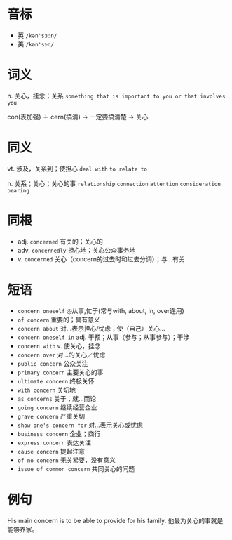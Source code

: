 # 音标

- 英 `/kən'sɜːn/`
- 美 `/kən'sɝn/`

# 词义

n. 关心，挂念；关系
`something that is important to you or that involves you`



con(表加强) ＋ cern(搞清) → 一定要搞清楚 → 关心

# 同义

vt. 涉及，关系到；使担心
`deal with` `to relate to`

n. 关系；关心；关心的事
`relationship` `connection` `attention` `consideration` `bearing`

# 同根

- adj. `concerned` 有关的；关心的
- adv. `concernedly` 担心地；关心公众事务地
- v. `concerned` 关心（concern的过去时和过去分词）；与…有关

# 短语

- `concern oneself` ◎从事,忙于(常与with, about, in, over连用)
- `of concern` 重要的；具有意义
- `concern about` 对…表示担心/忧虑；使（自己）关心…
- `concern oneself in` adj. 干预；从事（参与；从事参与）；干涉
- `concern with` v. 使关心，挂念
- `concern over` 对…的关心／忧虑
- `public concern` 公众关注
- `primary concern` 主要关心的事
- `ultimate concern` 终极关怀
- `with concern` 关切地
- `as concerns` 关于；就…而论
- `going concern` 继续经营企业
- `grave concern` 严重关切
- `show one's concern for` 对...表示关心或忧虑
- `business concern` 企业；商行
- `express concern` 表达关注
- `cause concern` 提起注意
- `of no concern` 无关紧要，没有意义
- `issue of common concern` 共同关心的问题

# 例句

His main concern is to be able to provide for his family.
他最为关心的事就是能够养家。


